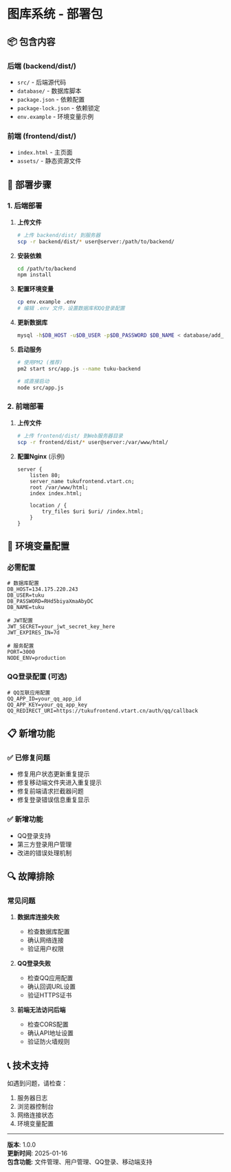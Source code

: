 # 图库系统 - 部署包

## 📦 包含内容

### 后端 (backend/dist/)
- `src/` - 后端源代码
- `database/` - 数据库脚本
- `package.json` - 依赖配置
- `package-lock.json` - 依赖锁定
- `env.example` - 环境变量示例

### 前端 (frontend/dist/)
- `index.html` - 主页面
- `assets/` - 静态资源文件

## 🚀 部署步骤

### 1. 后端部署

1. **上传文件**
   ```bash
   # 上传 backend/dist/ 到服务器
   scp -r backend/dist/* user@server:/path/to/backend/
   ```

2. **安装依赖**
   ```bash
   cd /path/to/backend
   npm install
   ```

3. **配置环境变量**
   ```bash
   cp env.example .env
   # 编辑 .env 文件，设置数据库和QQ登录配置
   ```

4. **更新数据库**
   ```bash
   mysql -h$DB_HOST -u$DB_USER -p$DB_PASSWORD $DB_NAME < database/add_third_party_login.sql
   ```

5. **启动服务**
   ```bash
   # 使用PM2 (推荐)
   pm2 start src/app.js --name tuku-backend
   
   # 或直接启动
   node src/app.js
   ```

### 2. 前端部署

1. **上传文件**
   ```bash
   # 上传 frontend/dist/ 到Web服务器目录
   scp -r frontend/dist/* user@server:/var/www/html/
   ```

2. **配置Nginx** (示例)
   ```nginx
   server {
       listen 80;
       server_name tukufrontend.vtart.cn;
       root /var/www/html;
       index index.html;
       
       location / {
           try_files $uri $uri/ /index.html;
       }
   }
   ```

## 🔧 环境变量配置

### 必需配置
```env
# 数据库配置
DB_HOST=134.175.220.243
DB_USER=tuku
DB_PASSWORD=RHd5biyaXmaAbyDC
DB_NAME=tuku

# JWT配置
JWT_SECRET=your_jwt_secret_key_here
JWT_EXPIRES_IN=7d

# 服务配置
PORT=3000
NODE_ENV=production
```

### QQ登录配置 (可选)
```env
# QQ互联应用配置
QQ_APP_ID=your_qq_app_id
QQ_APP_KEY=your_qq_app_key
QQ_REDIRECT_URI=https://tukufrontend.vtart.cn/auth/qq/callback
```

## 📋 新增功能

### ✅ 已修复问题
- 修复用户状态更新重复提示
- 修复移动端文件夹进入重复提示
- 修复前端请求拦截器问题
- 修复登录错误信息重复显示

### ✅ 新增功能
- QQ登录支持
- 第三方登录用户管理
- 改进的错误处理机制

## 🔍 故障排除

### 常见问题

1. **数据库连接失败**
   - 检查数据库配置
   - 确认网络连接
   - 验证用户权限

2. **QQ登录失败**
   - 检查QQ应用配置
   - 确认回调URL设置
   - 验证HTTPS证书

3. **前端无法访问后端**
   - 检查CORS配置
   - 确认API地址设置
   - 验证防火墙规则

## 📞 技术支持

如遇到问题，请检查：
1. 服务器日志
2. 浏览器控制台
3. 网络连接状态
4. 环境变量配置

---
**版本**: 1.0.0  
**更新时间**: 2025-01-16  
**包含功能**: 文件管理、用户管理、QQ登录、移动端支持


